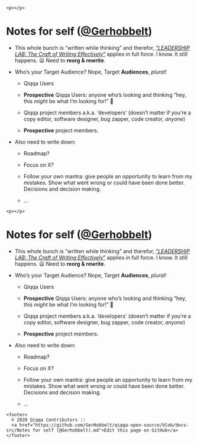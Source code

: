 <!doctype html>
<html lang="en">
  <head>
    <meta charset="utf-8">
    <meta name="viewport" content="width=device-width, initial-scale=1.0">
    
    <p></p>
<h1>Notes for self (<a href="https://github.com/GerHobbelt">@Gerhobbelt</a>)</h1>
<ul>
<li>
<p>This whole bunch is “written while thinking” and therefor, <a href="https://www.youtube.com/watch?v=vtIzMaLkCaM">“<em>LEADERSHIP LAB: The Craft of Writing Effectively</em>”</a> applies in full force. I know. It still happens.   😦    Need to <strong>reorg &amp; rewrite</strong>.</p>
</li>
<li>
<p>Who’s your Target Audience? Nope, Target <strong>Audiences</strong>, <em>plural</em>!</p>
<ul>
<li>
<p>Qiqqa Users</p>
</li>
<li>
<p><strong>Prospective</strong> Qiqqa Users: anyone who’s looking and thinking “hey, this <em>might</em> be what I’m looking for!” 🤔</p>
</li>
<li>
<p>Qiqqa project members a.k.a. ‘developers’ (doesn’t matter if you’re a copy editor, software designer, bug zapper, code creator, <em>anyone</em>)</p>
</li>
<li>
<p><strong>Prospective</strong> project members.</p>
</li>
</ul>
</li>
<li>
<p>Also need to write down:</p>
<ul>
<li>
<p>Roadmap?</p>
</li>
<li>
<p>Focus on X?</p>
</li>
<li>
<p>Follow your own mantra: give people an opportunity to learn from my mistakes. Show what went wrong or could have been done better. Decisions and decision making.</p>
</li>
<li>
<p>…</p>
</li>
</ul>
</li>
</ul>

  </head>
  <body>

    <p></p>
<h1>Notes for self (<a href="https://github.com/GerHobbelt">@Gerhobbelt</a>)</h1>
<ul>
<li>
<p>This whole bunch is “written while thinking” and therefor, <a href="https://www.youtube.com/watch?v=vtIzMaLkCaM">“<em>LEADERSHIP LAB: The Craft of Writing Effectively</em>”</a> applies in full force. I know. It still happens.   😦    Need to <strong>reorg &amp; rewrite</strong>.</p>
</li>
<li>
<p>Who’s your Target Audience? Nope, Target <strong>Audiences</strong>, <em>plural</em>!</p>
<ul>
<li>
<p>Qiqqa Users</p>
</li>
<li>
<p><strong>Prospective</strong> Qiqqa Users: anyone who’s looking and thinking “hey, this <em>might</em> be what I’m looking for!” 🤔</p>
</li>
<li>
<p>Qiqqa project members a.k.a. ‘developers’ (doesn’t matter if you’re a copy editor, software designer, bug zapper, code creator, <em>anyone</em>)</p>
</li>
<li>
<p><strong>Prospective</strong> project members.</p>
</li>
</ul>
</li>
<li>
<p>Also need to write down:</p>
<ul>
<li>
<p>Roadmap?</p>
</li>
<li>
<p>Focus on X?</p>
</li>
<li>
<p>Follow your own mantra: give people an opportunity to learn from my mistakes. Show what went wrong or could have been done better. Decisions and decision making.</p>
</li>
<li>
<p>…</p>
</li>
</ul>
</li>
</ul>


    <footer>
      © 2020 Qiqqa Contributors ::
      <a href="https://github.com/GerHobbelt/qiqqa-open-source/blob/docs-src/Notes for self (@Gerhobbelt).md">Edit this page on GitHub</a>
    </footer>
  </body>
</html>
